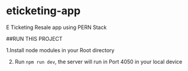 # eticketing-app
E Ticketing Resale app using PERN Stack 
 
 ##RUN THIS PROJECT 
 
 1.Install node modules in your Root directory
 
 2. Run `npm run dev`, the server will run in Port 4050 in your local device
 
 
